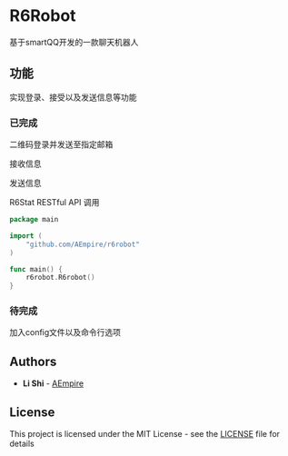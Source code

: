 # R6Robot

基于smartQQ开发的一款聊天机器人

## 功能

实现登录、接受以及发送信息等功能

### 已完成

二维码登录并发送至指定邮箱

接收信息

发送信息

R6Stat RESTful API 调用

```go
package main

import (
	"github.com/AEmpire/r6robot"
)

func main() {
	r6robot.R6robot()
}
```
### 待完成
加入config文件以及命令行选项

## Authors

* **Li Shi** - [AEmpire](https://github.com/AEmpire)

## License

This project is licensed under the MIT License - see the [LICENSE](LICENSE) file for details
